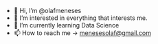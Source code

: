 - 👋 Hi, I’m @olafmeneses
- 👀 I’m interested in everything that interests me.
- 🌱 I’m currently learning Data Science
- 📫 How to reach me -> menesesolaf@gmail.com

